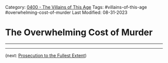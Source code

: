Category: [0400 - The Villains of This Age](0400%20-%20The%20Villains%20of%20This%20Age.md)
Tags: #villains-of-this-age #overwhelming-cost-of-murder
Last Modified: 08-31-2023

# The Overwhelming Cost of Murder

****

****

(next: [Prosecution to the Fullest Extent](Prosecution%20to%20the%20Fullest%20Extent.md))